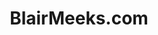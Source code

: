 ---
title: BlairMeeks.com
image: blairmeeks.png
type: WordPress
description: Blair is a blogger and CBD advocate that was looking for a fresh start on a new design.  This was a custom WordPress theme designed with her writing and travel in mind. 
url: https://blairmeeks.com/
---